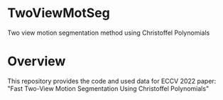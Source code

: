 # TwoViewMotSeg
Two view motion segmentation method using Christoffel Polynomials

# Overview
This repository provides the code and used data for ECCV 2022 paper:
"Fast Two-View Motion Segmentation Using Christoffel Polynomials"
